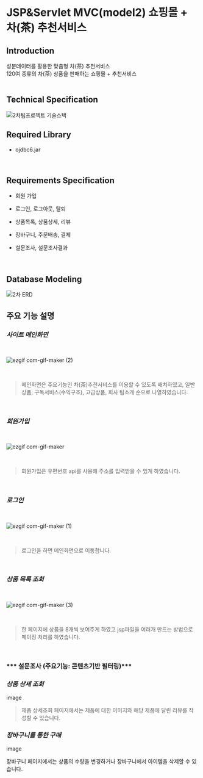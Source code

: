 # JSP&Servlet MVC(model2) 쇼핑몰 + 차(茶) 추천서비스

## Introduction
성분데이터를 활용한 맞춤형 차(茶) 추천서비스
<br>
120여 종류의 차(茶) 상품을 판매하는 쇼핑몰 + 추천서비스
<br><br>


## Technical Specification
![2차팀프로젝트 기술스택](https://user-images.githubusercontent.com/67885590/101494285-7845dc80-39aa-11eb-89f4-c9b2014ab7d0.PNG)
<br>


## Required Library
- ojdbc6.jar
<br>

## Requirements Specification
- 회원 가입

- 로그인, 로그아웃, 탈퇴

- 상품목록, 상품상세, 리뷰

- 장바구니, 주문배송, 결제

- 설문조사, 설문조사결과
<br>

## Database Modeling
![2차 ERD](https://user-images.githubusercontent.com/67885590/101495689-2aca6f00-39ac-11eb-81ae-c3f72170cc60.PNG)
<br>


## 주요 기능 설명
### ***사이트 메인화면***
<br>

![ezgif com-gif-maker (2)](https://user-images.githubusercontent.com/67885590/101592851-4415fe80-3a32-11eb-9784-8183dbdd1e0b.gif)

<br>

> 메인화면은 주요기능인 차(茶)추천서비스를 이용할 수 있도록 배치하였고, 일반상품, 구독서비스(수익구조), 고급상품, 회사 팀소개 순으로 나열하였습니다.

<br>


### ***회원가입***
<br>

![ezgif com-gif-maker](https://user-images.githubusercontent.com/67885590/101592896-5c861900-3a32-11eb-9c84-ad15310f0269.gif)

<br>

> 회원가입은 우편번호 api를 사용해 주소를 입력받을 수 있게 하였습니다.

<br>

### ***로그인***
<br>

![ezgif com-gif-maker (1)](https://user-images.githubusercontent.com/67885590/101592981-87706d00-3a32-11eb-9a9f-c3f079c7ee38.gif)

<br>

> 로그인을 하면 메인화면으로 이동합니다.

<br>

### ***상품 목록 조회***
<br>

![ezgif com-gif-maker (3)](https://user-images.githubusercontent.com/67885590/101592989-8d664e00-3a32-11eb-9df5-7a602f333bc9.gif)

<br>

> 한 페이지에 상품을 8개씩 보여주게 하였고 jsp파일을 여러개 만드는 방법으로 페이징 처리를 하였습니다.

<br>

### *** 설문조사 (주요기능: 콘텐츠기반 필터링)***




### ***상품 상세 조회***
image

> 제품 상세조회 페이지에서는 제품에 대한 이미지와 해당 제품에 달린 리뷰를 작성할 수 있습니다.



### ***장바구니를 통한 구매***
image

장바구니 페이지에서는 상품의 수량을 변경하거나 장바구니에서 아이템을 삭제할 수 있습니다.  

